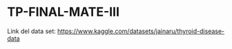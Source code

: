 # TP-FINAL-MATE-III

Link del data set: https://www.kaggle.com/datasets/jainaru/thyroid-disease-data
